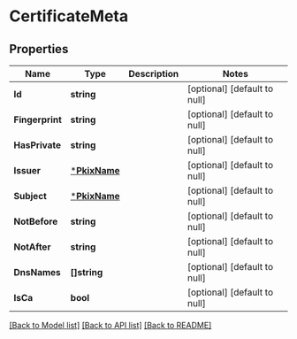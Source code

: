 # CertificateMeta

## Properties
Name | Type | Description | Notes
------------ | ------------- | ------------- | -------------
**Id** | **string** |  | [optional] [default to null]
**Fingerprint** | **string** |  | [optional] [default to null]
**HasPrivate** | **string** |  | [optional] [default to null]
**Issuer** | [***PkixName**](pkixName.md) |  | [optional] [default to null]
**Subject** | [***PkixName**](pkixName.md) |  | [optional] [default to null]
**NotBefore** | **string** |  | [optional] [default to null]
**NotAfter** | **string** |  | [optional] [default to null]
**DnsNames** | **[]string** |  | [optional] [default to null]
**IsCa** | **bool** |  | [optional] [default to null]

[[Back to Model list]](../README.md#documentation-for-models) [[Back to API list]](../README.md#documentation-for-api-endpoints) [[Back to README]](../README.md)

